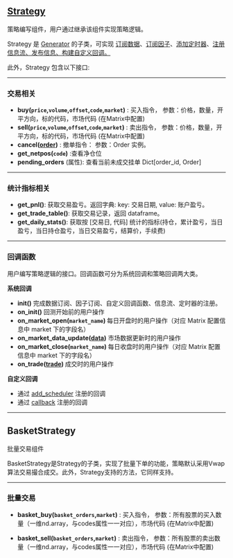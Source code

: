 ## [Strategy](../../8_测例代码/策略服务-回测场景支持/因子选股)

策略编写组件，用户通过继承该组件实现策略逻辑。

Strategy 是 [Generator](3_接口说明/策略/generator.md) 的子类，可实现 [订阅数据](3_接口说明/策略/generator.md#subscribe_data)、[订阅因子](3_接口说明/策略/generator.md#subscribe)、[添加定时器](3_接口说明/策略/generator.md#add_scheduler)、[注册信息流、发布信息、构建自定义回调。](3_接口说明/策略/generator.md#generator-间的信息传递)

此外，Strategy 包含以下接口:

---
### 交易相关

- <b>buy(`price`,`volume`,`offset`,`code`,`market`)</b> : 买入指令， 参数：价格，数量，开平方向，标的代码，市场代码 (在Matrix中配置)
- <b>sell(`price`,`volume`,`offset`,`code`,`market`)</b> : 卖出指令， 参数：价格，数量，开平方向，标的代码，市场代码 (在Matrix中配置)
- <b>cancel([order](4_其他组件/market_components.md#order))</b> : 撤单指令： 参数：Order 实例。
- <b> get_netpos(`code`)</b> :查看净仓位
- <b> pending_orders</b> (属性):  查看当前未成交挂单 Dict[order_id, Order]


---
### 统计指标相关
- <b>get_pnl()</b>: 获取交易盈亏。返回字典: key: 交易日期, value: 账户盈亏。
- <b>get_trade_table()</b>: 获取交易记录，返回 dataframe。
- <b>get_daily_stats()</b>: 获取按 [交易日, 代码] 统计的指标(持仓，累计盈亏，当日盈亏，当日持仓盈亏，当日交易盈亏，结算价，手续费)


---
### 回调函数

用户编写策略逻辑的接口。回调函数可分为系统回调和策略回调两大类。

<b> 系统回调 </b>
- <b> init()</b>  完成数据订阅、因子订阅、自定义回调函数、信息流、定时器的注册。
- <b> on_init()</b>  回测开始前的用户操作
- <b> on_market_open(`market_name`)  </b>  每日开盘时的用户操作（对应 Matrix 配置信息中 market 下的字段名）
- <b> on_market_data_update([data]())</b>  市场数据更新时的用户操作
- <b> on_market_close(`market_name`) </b>  每日收盘时的用户操作（对应 Matrix 配置信息中 market 下的字段名）
- <b> on_trade([trade]()) </b> 成交时的用户操作

<b> 自定义回调 </b>
- 通过 [add_scheduler](3_接口说明/策略/generator.md#add_scheduler) 注册的回调
- 通过 [callback](3_接口说明/策略/generator.md#generator-间的信息传递) 注册的回调

---

## BasketStrategy

批量交易组件

BasketStrategy是Strategy的子类，实现了批量下单的功能，策略默认采用Vwap算法交易撮合成交。此外，Strategy支持的方法，它同样支持。

---
 ### 批量交易

- <b>basket_buy(`basket_orders`,`market`)</b> : 买入指令， 参数：所有股票的买入数量（一维nd.array，与codes属性一一对应），市场代码 (在Matrix中配置)

- <b>basket_sell(`basket_orders`,`market`)</b> : 卖出指令， 参数：所有股票的卖出数量（一维nd.array，与codes属性一一对应），市场代码 (在Matrix中配置)